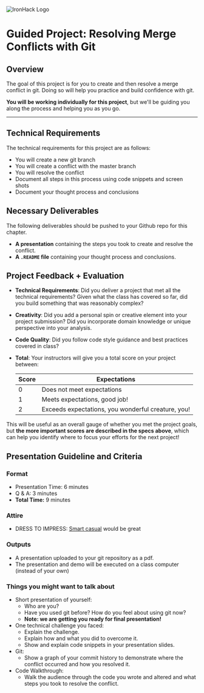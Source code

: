 ![IronHack Logo](https://s3-eu-west-1.amazonaws.com/ih-materials/uploads/upload_d5c5793015fec3be28a63c4fa3dd4d55.png)

# Guided Project: Resolving Merge Conflicts with Git

## Overview

The goal of this project is for you to create and then resolve a merge conflict in git. Doing so will help you practice and build confidence with git.

<b>You will be working individually for this project</b>, but we'll be guiding you along the process and helping you as you go. 

---

## Technical Requirements

The technical requirements for this project are as follows:

- You will create a new git branch 
- You will create a conflict with the master branch
- You will resolve the conflict
- Document all steps in this process using code snippets and screen shots
- Document your thought process and conclusions

## Necessary Deliverables

The following deliverables should be pushed to your Github repo for this chapter.

- <b>A presentation</b> containing the steps you took to create and resolve the conflict.
- <b>A `.README` file</b> containing your thought process and conclusions.

## Project Feedback + Evaluation

* __Technical Requirements__: Did you deliver a project that met all the technical requirements? Given what the class has covered so far, did you build something that was reasonably complex?

* __Creativity__: Did you add a personal spin or creative element into your project submission? Did you incorporate domain knowledge or unique perspective into your analysis.

* __Code Quality__: Did you follow code style guidance and best practices covered in class?

* __Total__: Your instructors will give you a total score on your project between:

    **Score**|**Expectations**
    -----|-----
    0|Does not meet expectations
    1|Meets expectations, good job!
    2|Exceeds expectations, you wonderful creature, you!

This will be useful as an overall gauge of whether you met the project goals, but __the more important scores are described in the specs above__, which can help you identify where to focus your efforts for the next project!

## Presentation Guideline and Criteria

### Format

* Presentation Time: 6 minutes
* Q & A: 3 minutes
* **Total Time:** 9 minutes

### Attire

* DRESS TO IMPRESS: [Smart casual](https://en.wikipedia.org/wiki/Smart_casual) would be great

### Outputs

- A presentation uploaded to your git repository as a pdf.
- The presentation and demo will be executed on a class computer (instead of your own)

### Things you might want to talk about

* Short presentation of yourself:
	* Who are you?
	* Have you used git before? How do you feel about using git now?
  * __Note: we are getting you ready for final presentation!__
* One technical challenge you faced:
  * Explain the challenge.
  * Explain how and what you did to overcome it.
  * Show and explain code snippets in your presentation slides.
* Git:
  * Show a graph of your commit history to demonstrate where the conflict occurred and how you resolved it.
* Code Walkthrough:
  * Walk the audience through the code you wrote and altered and what steps you took to resolve the conflict.
